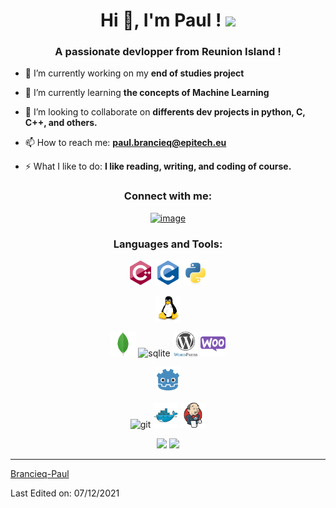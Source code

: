 <h1 align="center">Hi 👋, I'm Paul ! <img height="40" src="https://emoji.gg/assets/emoji/7333-parrotdance.gif"></h1>
<h3 align="center">A passionate devlopper from Reunion Island !</h3>

- 🔭 I’m currently working on my **end of studies project**

- 🌱 I’m currently learning **the concepts of Machine Learning**

- 👯 I’m looking to collaborate on **differents dev projects in python, C, C++, and others.**

- 📫 How to reach me: **paul.brancieq@epitech.eu**

- ⚡ What I like to do: **I like reading, writing, and coding of course.**

<h3 align="center">Connect with me:</h3>
<div align="center">

[![image](https://img.shields.io/badge/LinkedIn-0077B5?style=for-the-badge&logo=linkedin&logoColor=white)](https://www.linkedin.com/in/paul-brancieq/)
  
</div>

<h3 align="center">Languages and Tools:</h3>

<p align="center">
  <img src="https://raw.githubusercontent.com/devicons/devicon/master/icons/cplusplus/cplusplus-original.svg" alt="cplusplus" width="40" height="40"/>  
  <img src="https://raw.githubusercontent.com/devicons/devicon/master/icons/c/c-original.svg" alt="c" width="40" height="40"/>  
  <img src="https://raw.githubusercontent.com/devicons/devicon/master/icons/python/python-original.svg" alt="python" width="40" height="40"/>  
</p>

<p align="center">
  <img src="https://raw.githubusercontent.com/devicons/devicon/master/icons/linux/linux-original.svg" alt="linux" width="40" height="40"/> 
</p>

<p align="center">
  <img src="https://raw.githubusercontent.com/devicons/devicon/master/icons/mongodb/mongodb-original.svg" alt="mongodb" width="40" height="40"/> 
  <img src="https://e7.pngegg.com/pngimages/778/255/png-clipart-sqlite-database-android-mysql-android-text-logo.png" alt="sqlite" width="40" height="40"/> 
  <img src="https://raw.githubusercontent.com/devicons/devicon/master/icons/wordpress/wordpress-original.svg" alt="wordpress" width="40" height="40"/> 
  <img src="https://raw.githubusercontent.com/devicons/devicon/master/icons/woocommerce/woocommerce-original.svg" alt="woocommerce" width="40" height="40"/> 
</p>

<p align="center">
  <img src="https://raw.githubusercontent.com/devicons/devicon/master/icons/godot/godot-original.svg" alt="godot" width="40" height="40"/> 
</p>

<p align="center">
  <img src="https://www.vectorlogo.zone/logos/git-scm/git-scm-icon.svg" alt="git" width="40" height="40"/> 
  <img src="https://raw.githubusercontent.com/devicons/devicon/master/icons/docker/docker-original.svg" alt="docker" width="40" height="40"/>
  <img src="https://raw.githubusercontent.com/devicons/devicon/master/icons/jenkins/jenkins-original.svg" alt="c" width="40" height="40"/> 
</p>

<p align= "center">
  <img height= "150" src="https://github-readme-stats.vercel.app/api?username=Brancieq-Paul&theme=react&show_icons=true&include_all_commits=true&count_private=true&show_icons=true" />
  <img height= "150" src="https://github-readme-stats.vercel.app/api/top-langs/?username=Brancieq-Paul&theme=react&layout=compact&count_private=true&show_icons=true" />
</p>

------

[Brancieq-Paul](https://github.com/Brancieq-Paul)

Last Edited on: 07/12/2021
